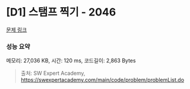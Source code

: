 # [D1] 스탬프 찍기 - 2046 

[문제 링크](https://swexpertacademy.com/main/code/problem/problemDetail.do?contestProbId=AV5QKdT6AyYDFAUq) 

### 성능 요약

메모리: 27,036 KB, 시간: 120 ms, 코드길이: 2,863 Bytes



> 출처: SW Expert Academy, https://swexpertacademy.com/main/code/problem/problemList.do